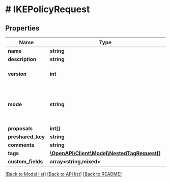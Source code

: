# # IKEPolicyRequest

## Properties

Name | Type | Description | Notes
------------ | ------------- | ------------- | -------------
**name** | **string** |  |
**description** | **string** |  | [optional]
**version** | **int** | * &#x60;1&#x60; - IKEv1 * &#x60;2&#x60; - IKEv2 |
**mode** | **string** | * &#x60;aggressive&#x60; - Aggressive * &#x60;main&#x60; - Main | [optional]
**proposals** | **int[]** |  | [optional]
**preshared_key** | **string** |  | [optional]
**comments** | **string** |  | [optional]
**tags** | [**\OpenAPI\Client\Model\NestedTagRequest[]**](NestedTagRequest.md) |  | [optional]
**custom_fields** | **array<string,mixed>** |  | [optional]

[[Back to Model list]](../../README.md#models) [[Back to API list]](../../README.md#endpoints) [[Back to README]](../../README.md)
